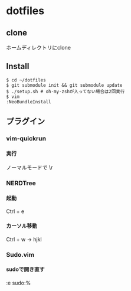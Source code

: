 # dotfiles

## clone
ホームディレクトリにclone

## Install
```
$ cd ~/dotfiles
$ git submodule init && git submodule update
$ ./setup.sh # oh-my-zshが入ってない場合は2回実行
$ vim
:NeoBundleInstall
```

## プラグイン
### vim-quickrun
#### 実行
ノーマルモードで
\r

### NERDTree
#### 起動
Ctrl + e

#### カーソル移動
Ctrl + w → hjkl

### Sudo.vim
#### sudoで開き直す
:e sudo:%
